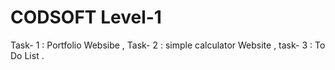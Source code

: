 # CODSOFT Level-1
Task- 1 : Portfolio Websibe   ,
Task- 2 : simple calculator Website  ,
task- 3 : To Do List  .
